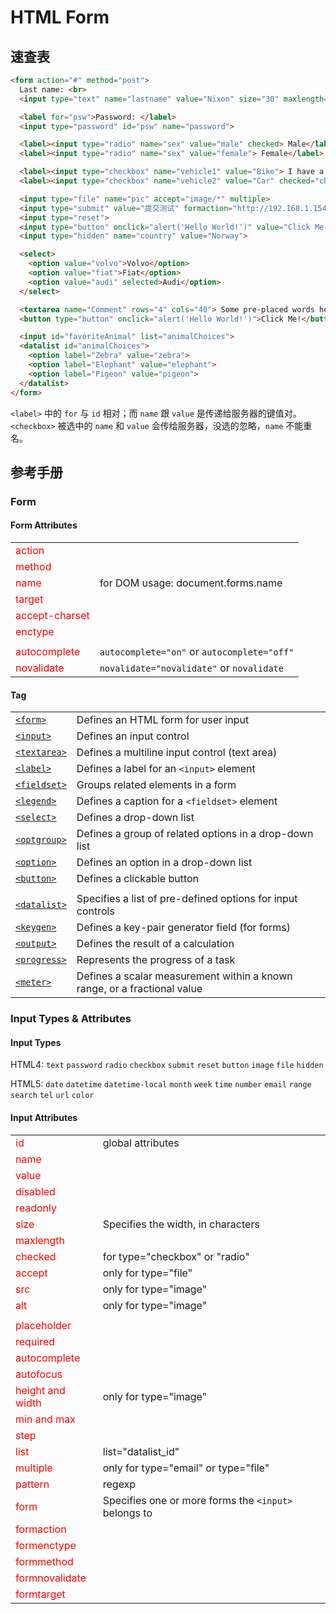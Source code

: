 <style>td:first-child { color: red; }</style>

# HTML Form

## 速查表

```html
<form action="#" method="post">
  Last name: <br>
  <input type="text" name="lastname" value="Nixon" size="30" maxlength="50">

  <label for="psw">Password: </label>
  <input type="password" id="psw" name="password">

  <label><input type="radio" name="sex" value="male" checked> Male</label>
  <label><input type="radio" name="sex" value="female"> Female</label>

  <label><input type="checkbox" name="vehicle1" value="Bike"> I have a bike</label>
  <label><input type="checkbox" name="vehicle2" value="Car" checked="checked"> I have a car</label>

  <input type="file" name="pic" accept="image/*" multiple>
  <input type="submit" value="提交测试" formaction="http://192.168.1.154/form.php">
  <input type="reset">
  <input type="button" onclick="alert('Hello World!')" value="Click Me!">
  <input type="hidden" name="country" value="Norway">

  <select>
    <option value="volvo">Volvo</option>
    <option value="fiat">Fiat</option>
    <option value="audi" selected>Audi</option>
  </select>

  <textarea name="Comment" rows="4" cols="40"> Some pre-placed words here</textarea>
  <button type="button" onclick="alert('Hello World!')">Click Me!</button>

  <input id="favoriteAnimal" list="animalChoices">
  <datalist id="animalChoices">
    <option label="Zebra" value="zebra">
    <option label="Elephant" value="elephant">
    <option label="Pigeon" value="pigeon">
  </datalist>
</form>
```

`<label>` 中的 `for` 与 `id` 相对；而 `name` 跟 `value` 是传递给服务器的键值对。  
`<checkbox>` 被选中的 `name` 和 `value` 会传给服务器，没选的忽略，`name` 不能重名。

## 参考手册

### Form

#### Form Attributes

|||
|----------------|-------------------------------------------------
| action         | |
| method         | |
| name           | for DOM usage: document.forms.name
| target         | |
| accept-charset | |
| enctype        | |
|||
| autocomplete   | `autocomplete="on"` or `autocomplete="off"`
| novalidate     | `novalidate="novalidate"` or `novalidate`

#### Tag

|||
|-------------------------------|------------------
| [`<form>`](/tag_form.asp)  | Defines an HTML form for user input
| [`<input>`](/tag_input.asp) | Defines an input control
| [`<textarea>`](/tag_textarea.asp) | Defines a multiline input control (text area)
| [`<label>`](/tag_label.asp) | Defines a label for an `<input>` element
| [`<fieldset>`](/tag_fieldset.asp) | Groups related elements in a form
| [`<legend>`](/tag_legend.asp) | Defines a caption for a `<fieldset>` element
| [`<select>`](/tag_select.asp) | Defines a drop-down list
| [`<optgroup>`](/tag_optgroup.asp) | Defines a group of related options in a drop-down list
| [`<option>`](/tag_option.asp) | Defines an option in a drop-down list
| [`<button>`](/tag_button.asp) | Defines a clickable button
|||
| [`<datalist>`](/tag_datalist.asp) | Specifies a list of pre-defined options for input controls
| [`<keygen>`](/tag_keygen.asp) | Defines a key-pair generator field (for forms)
| [`<output>`](/tag_output.asp) | Defines the result of a calculation
| [`<progress>`](/tag_progress.asp) | Represents the progress of a task
| [`<meter>`](/tag_meter.asp) | Defines a scalar measurement within a known range, or a fractional value

### Input Types &amp; Attributes

#### Input Types

HTML4: `text` `password` `radio` `checkbox` `submit` `reset` `button` `image` `file` `hidden`

HTML5: `date` `datetime` `datetime-local` `month` `week` `time` `number` `email` `range` `search` `tel` `url` `color`

#### Input Attributes

|||
|------------|------------------
| id | global attributes
| name | |
| value | |
| disabled | |
| readonly | |
| size | Specifies the width, in characters
| maxlength | |
| checked | for type="checkbox" or "radio"
| accept | only for type="file"
| src | only for type="image"
| alt | only for type="image"
|||
| placeholder | |
| required | |
| autocomplete | |
| autofocus | |
| height and width | only for type="image"
| min and max | |
| step | |
| list | list="datalist_id"
| multiple | only for type="email" or type="file"
| pattern | regexp
| form | Specifies one or more forms the `<input>` belongs to
| formaction | |
| formenctype | |
| formmethod | |
| formnovalidate | |
| formtarget | ||

<script>
var base = 'https://www.w3schools.com/tags';
var links = [].slice.call(document.querySelectorAll('td a'));
links.forEach(function (link) {
  link.href = base + link.getAttribute('href');
});
</script>